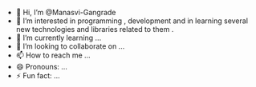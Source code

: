 - 👋 Hi, I’m @Manasvi-Gangrade
- 👀 I’m interested in programming , development and in learning several new technologies and libraries related to them .
- 🌱 I’m currently learning ...
- 💞️ I’m looking to collaborate on ...
- 📫 How to reach me ...
- 😄 Pronouns: ...
- ⚡ Fun fact: ...

<!---
Manasvi-Gangrade/Manasvi-Gangrade is a ✨ special ✨ repository because its `README.md` (this file) appears on your GitHub profile.
You can click the Preview link to take a look at your changes.
--->
